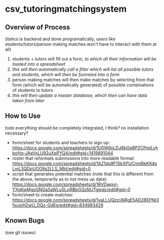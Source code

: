 # csv_tutoringmatchingsystem

## Overview of Process

(italics is backend and done programatically, users like students/tutors/person making matches won't have to interact with them at all)

1. students + tutors will fill out a form, *to which all their information will be loaded into a spreadsheet*
1. *this will then automatically call a filter which will list all possible tutors and students, which will then be funneled into a form*
1. person making matches will then make matches by selecting from that form (which will be automatically generated) of possible combinations of students to tutors
1. *this will then update a master database, which then can have data taken from later*

## How to Use

*todo*  everything should be completely integrated, I think? no installation necessary?

* form/sheet for students and teachers to sign up: <https://docs.google.com/spreadsheets/d/1U0W6xLDJ8bGpBPZCPmlLvhboHq-JAeVsLU92uXpPYQ4/edit#gid=1419891044>
* roster that reformats submissions into more readable format: <https://docs.google.com/spreadsheets/d/1AZ1dq8F15kXPUCrmI8eKKdgLmL3QDpUOO9s2LLS_MbI/edit#gid=0>
* script that generates potential matches (note that this is different from the above, temporarily as to not mess up data): <https://docs.google.com/spreadsheets/d/1RVDwqvr-YXgKwMgoGNGa5aWLu5LxjRBpGQzMJTgjeds/edit#gid=0>
* form/sheet to create matches: <https://docs.google.com/spreadsheets/d/1yaLl_UQzjciNRgE5AD2BEPNI3fxuioH2wU_DQz-GdEg/edit#gid=834983429>

## Known Bugs

(see git issues)
